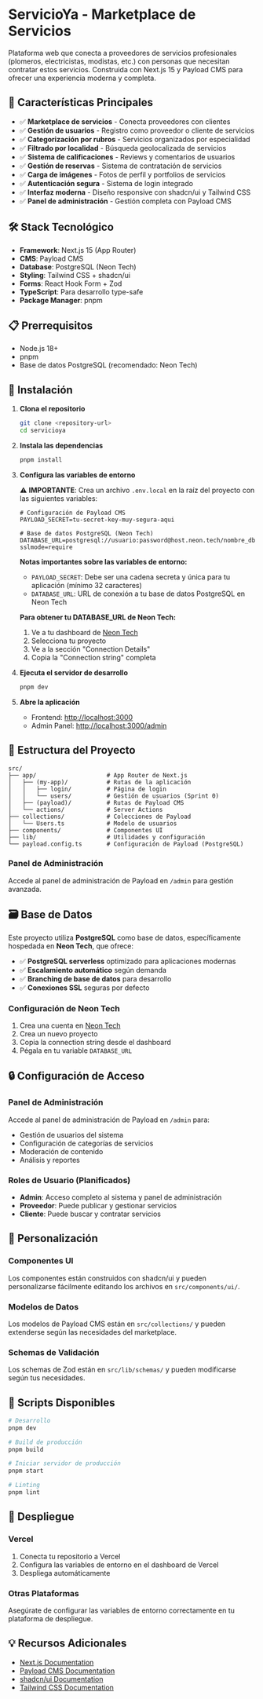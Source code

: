 # ServicioYa - Marketplace de Servicios

Plataforma web que conecta a proveedores de servicios profesionales (plomeros, electricistas, modistas, etc.) con personas que necesitan contratar estos servicios. Construida con Next.js 15 y Payload CMS para ofrecer una experiencia moderna y completa.

## 🚀 Características Principales

- ✅ **Marketplace de servicios** - Conecta proveedores con clientes
- ✅ **Gestión de usuarios** - Registro como proveedor o cliente de servicios
- ✅ **Categorización por rubros** - Servicios organizados por especialidad
- ✅ **Filtrado por localidad** - Búsqueda geolocalizada de servicios
- ✅ **Sistema de calificaciones** - Reviews y comentarios de usuarios
- ✅ **Gestión de reservas** - Sistema de contratación de servicios
- ✅ **Carga de imágenes** - Fotos de perfil y portfolios de servicios
- ✅ **Autenticación segura** - Sistema de login integrado
- ✅ **Interfaz moderna** - Diseño responsive con shadcn/ui y Tailwind CSS
- ✅ **Panel de administración** - Gestión completa con Payload CMS

## 🛠️ Stack Tecnológico

- **Framework**: Next.js 15 (App Router)
- **CMS**: Payload CMS
- **Database**: PostgreSQL (Neon Tech)
- **Styling**: Tailwind CSS + shadcn/ui
- **Forms**: React Hook Form + Zod
- **TypeScript**: Para desarrollo type-safe
- **Package Manager**: pnpm

## 📋 Prerrequisitos

- Node.js 18+ 
- pnpm
- Base de datos PostgreSQL (recomendado: Neon Tech)

## 🔧 Instalación

1. **Clona el repositorio**
   ```bash
   git clone <repository-url>
   cd servicioya
   ```

2. **Instala las dependencias**
   ```bash
   pnpm install
   ```

3. **Configura las variables de entorno**
   
   ⚠️ **IMPORTANTE**: Crea un archivo `.env.local` en la raíz del proyecto con las siguientes variables:

   ```env
   # Configuración de Payload CMS
   PAYLOAD_SECRET=tu-secret-key-muy-segura-aqui
   
   # Base de datos PostgreSQL (Neon Tech)
   DATABASE_URL=postgresql://usuario:password@host.neon.tech/nombre_db?sslmode=require
   ```

   **Notas importantes sobre las variables de entorno:**
   - `PAYLOAD_SECRET`: Debe ser una cadena secreta y única para tu aplicación (mínimo 32 caracteres)
   - `DATABASE_URL`: URL de conexión a tu base de datos PostgreSQL en Neon Tech
   
   **Para obtener tu DATABASE_URL de Neon Tech:**
   1. Ve a tu dashboard de [Neon Tech](https://neon.tech)
   2. Selecciona tu proyecto
   3. Ve a la sección "Connection Details"
   4. Copia la "Connection string" completa

4. **Ejecuta el servidor de desarrollo**
   ```bash
   pnpm dev
   ```

5. **Abre la aplicación**
   - Frontend: [http://localhost:3000](http://localhost:3000)
   - Admin Panel: [http://localhost:3000/admin](http://localhost:3000/admin)

## 📁 Estructura del Proyecto

```
src/
├── app/                    # App Router de Next.js
│   ├── (my-app)/           # Rutas de la aplicación
│   │   ├── login/          # Página de login
│   │   └── users/          # Gestión de usuarios (Sprint 0)
│   ├── (payload)/          # Rutas de Payload CMS
│   └── actions/            # Server Actions
├── collections/            # Colecciones de Payload
│   └── Users.ts            # Modelo de usuarios
├── components/             # Componentes UI
├── lib/                    # Utilidades y configuración
└── payload.config.ts       # Configuración de Payload (PostgreSQL)
```

### Panel de Administración

Accede al panel de administración de Payload en `/admin` para gestión avanzada.

## 🗃️ Base de Datos

Este proyecto utiliza **PostgreSQL** como base de datos, específicamente hospedada en **Neon Tech**, que ofrece:

- ✅ **PostgreSQL serverless** optimizado para aplicaciones modernas
- ✅ **Escalamiento automático** según demanda
- ✅ **Branching de base de datos** para desarrollo
- ✅ **Conexiones SSL** seguras por defecto

### Configuración de Neon Tech

1. Crea una cuenta en [Neon Tech](https://neon.tech)
2. Crea un nuevo proyecto
3. Copia la connection string desde el dashboard
4. Pégala en tu variable `DATABASE_URL`

## 🔒 Configuración de Acceso

### Panel de Administración
Accede al panel de administración de Payload en `/admin` para:
- Gestión de usuarios del sistema
- Configuración de categorías de servicios
- Moderación de contenido
- Análisis y reportes

### Roles de Usuario (Planificados)
- **Admin**: Acceso completo al sistema y panel de administración
- **Proveedor**: Puede publicar y gestionar servicios
- **Cliente**: Puede buscar y contratar servicios

## 🎨 Personalización

### Componentes UI
Los componentes están construidos con shadcn/ui y pueden personalizarse fácilmente editando los archivos en `src/components/ui/`.

### Modelos de Datos
Los modelos de Payload CMS están en `src/collections/` y pueden extenderse según las necesidades del marketplace.

### Schemas de Validación
Los schemas de Zod están en `src/lib/schemas/` y pueden modificarse según tus necesidades.

## 📝 Scripts Disponibles

```bash
# Desarrollo
pnpm dev

# Build de producción
pnpm build

# Iniciar servidor de producción
pnpm start

# Linting
pnpm lint
```

## 🚀 Despliegue

### Vercel

1. Conecta tu repositorio a Vercel
2. Configura las variables de entorno en el dashboard de Vercel
3. Despliega automáticamente

### Otras Plataformas

Asegúrate de configurar las variables de entorno correctamente en tu plataforma de despliegue.

## 💡 Recursos Adicionales

- [Next.js Documentation](https://nextjs.org/docs)
- [Payload CMS Documentation](https://payloadcms.com/docs)
- [shadcn/ui Documentation](https://ui.shadcn.com)
- [Tailwind CSS Documentation](https://tailwindcss.com/docs)
